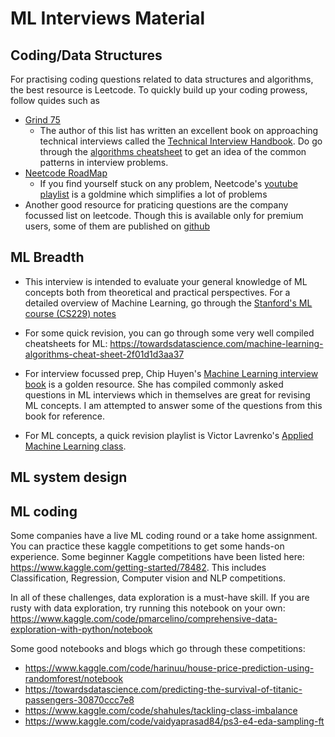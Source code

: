 # ML Interviews Material


## Coding/Data Structures
For practising coding questions related to data structures and algorithms, the best resource is Leetcode. To quickly build up your coding prowess, follow quides such as 
* [Grind 75](https://www.techinterviewhandbook.org/grind75)
  * The author of this list has written an excellent book on approaching technical interviews called the [Technical Interview Handbook](https://www.techinterviewhandbook.org/). Do go through the [algorithms cheatsheet](https://www.techinterviewhandbook.org/algorithms/study-cheatsheet/) to get an idea of the common patterns in interview problems.
* [Neetcode RoadMap](https://neetcode.io/roadmap)
  * If you find yourself stuck on any problem, Neetcode's [youtube playlist](https://www.youtube.com/watch?v=KLlXCFG5TnA&list=PLot-Xpze53ldVwtstag2TL4HQhAnC8ATf&ab_channel=NeetCode) is a goldmine which simplifies a lot of problems
* Another good resource for praticing questions are the company focussed list on leetcode. Though this is available only for premium users, some of them are published on [github](https://github.com/snehasishroy/leetcode-companywise-interview-questions)

## ML Breadth
* This interview is intended to evaluate your general knowledge of ML concepts both from theoretical and practical perspectives.
For a detailed overview of Machine Learning, go through the [Stanford's ML course (CS229) notes](https://cs229.stanford.edu/lectures-spring2022/main_notes.pdf) 

* For some quick revision, you can go through some very well compiled cheatsheets for ML: https://towardsdatascience.com/machine-learning-algorithms-cheat-sheet-2f01d1d3aa37

* For interview focussed prep, Chip Huyen's [Machine Learning interview book](https://huyenchip.com/ml-interviews-book/) is a golden resource. She has compiled commonly asked questions in ML interviews which in themselves are great for revising ML concepts. I am attempted to answer some of the questions from this book for reference.

* For ML concepts, a quick revision playlist is Victor Lavrenko's [Applied Machine Learning class](https://www.youtube.com/@vlavrenko/playlists?view=50&sort=dd&shelf_id=10).



## ML system design

## ML coding

Some companies have a live ML coding round or a take home assignment. You can practice these kaggle competitions to get some hands-on experience.
Some beginner Kaggle competitions have been listed here: https://www.kaggle.com/getting-started/78482. This includes Classification, Regression, Computer vision and NLP competitions.

In all of these challenges, data exploration is a must-have skill. If you are rusty with data exploration, try running this notebook on your own: https://www.kaggle.com/code/pmarcelino/comprehensive-data-exploration-with-python/notebook

Some good notebooks and blogs which go through these competitions:
* https://www.kaggle.com/code/harinuu/house-price-prediction-using-randomforest/notebook
* https://towardsdatascience.com/predicting-the-survival-of-titanic-passengers-30870ccc7e8
* https://www.kaggle.com/code/shahules/tackling-class-imbalance
* https://www.kaggle.com/code/vaidyaprasad84/ps3-e4-eda-sampling-ft
